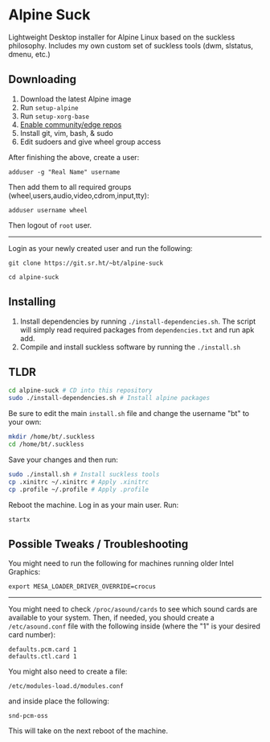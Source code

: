 # Alpine Suck

Lightweight Desktop installer for Alpine Linux based on the suckless philosophy.
Includes my own custom set of suckless tools (dwm, slstatus, dmenu, etc.)

## Downloading

1. Download the latest Alpine image
2. Run `setup-alpine`
3. Run `setup-xorg-base`
4. [Enable community/edge repos](https://wiki.alpinelinux.org/wiki/Repositories#Enabling_the_community_repository)
5. Install git, vim, bash, & sudo
6. Edit sudoers and give wheel group access

After finishing the above, create a user:

```
adduser -g "Real Name" username
```

Then add them to all required groups (wheel,users,audio,video,cdrom,input,tty):

```
adduser username wheel
```

Then logout of `root` user.

---

Login as your newly created user and run the following:

`git clone https://git.sr.ht/~bt/alpine-suck`

`cd alpine-suck`

## Installing

1) Install dependencies by running `./install-dependencies.sh`. The script will simply read required packages from `dependencies.txt` and run apk add.
2) Compile and install suckless software by running the `./install.sh`

## TLDR

```sh
cd alpine-suck # CD into this repository
sudo ./install-dependencies.sh # Install alpine packages
```

Be sure to edit the main `install.sh` file and change the username "bt" to your own:

```sh
mkdir /home/bt/.suckless
cd /home/bt/.suckless
```

Save your changes and then run:

```sh
sudo ./install.sh # Install suckless tools
cp .xinitrc ~/.xinitrc # Apply .xinitrc
cp .profile ~/.profile # Apply .profile
```

Reboot the machine. Log in as your main user. Run:

```
startx
```

## Possible Tweaks / Troubleshooting

You might need to run the following for machines running older Intel Graphics:

```
export MESA_LOADER_DRIVER_OVERRIDE=crocus
```

---

You might need to check `/proc/asound/cards` to see which sound cards are available to your system. Then, if needed, you should create a `/etc/asound.conf` file with the following inside (where the "1" is your desired card number):

```
defaults.pcm.card 1
defaults.ctl.card 1
```

You might also need to create a file:

```
/etc/modules-load.d/modules.conf
```

and inside place the following:

```
snd-pcm-oss
```

This will take on the next reboot of the machine.
